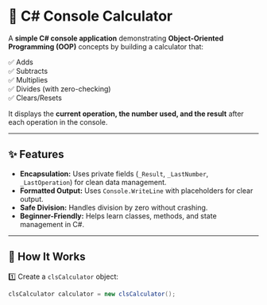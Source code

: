 # 🧮 C# Console Calculator

A **simple C# console application** demonstrating **Object-Oriented Programming (OOP)** concepts by building a calculator that:

✅ Adds  
✅ Subtracts  
✅ Multiplies  
✅ Divides (with zero-checking)  
✅ Clears/Resets

It displays the **current operation, the number used, and the result** after each operation in the console.

---

## ✨ Features

- **Encapsulation:** Uses private fields (`_Result`, `_LastNumber`, `_LastOperation`) for clean data management.
- **Formatted Output:** Uses `Console.WriteLine` with placeholders for clear output.
- **Safe Division:** Handles division by zero without crashing.
- **Beginner-Friendly:** Helps learn classes, methods, and state management in C#.

---

## 🚀 How It Works

1️⃣ Create a `clsCalculator` object:
```csharp
clsCalculator calculator = new clsCalculator();
